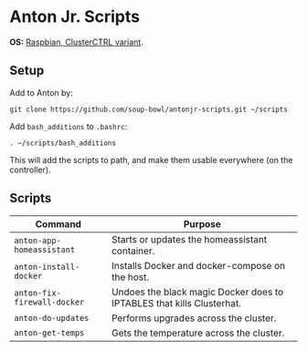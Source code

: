 # Anton Jr. Scripts
**OS:** [Raspbian, ClusterCTRL variant](https://clusterctrl.com/setup-software#int).

## Setup
Add to Anton by:
```
git clone https://github.com/soup-bowl/antonjr-scripts.git ~/scripts
```

Add `bash_additions` to `.bashrc`:
```
. ~/scripts/bash_additions
```

This will add the scripts to path, and make them usable everywhere (on the controller).

## Scripts
Command                     | Purpose
--------------------------- | -------
`anton-app-homeassistant`   | Starts or updates the homeassistant container.
`anton-install-docker`      | Installs Docker and docker-compose on the host.
`anton-fix-firewall-docker` | Undoes the black magic Docker does to IPTABLES that kills Clusterhat.
`anton-do-updates`          | Performs upgrades across the cluster.
`anton-get-temps`           | Gets the temperature across the cluster.